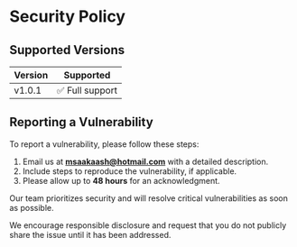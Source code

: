 # Security Policy

## Supported Versions

| Version | Supported       |
|---------|-----------------|
| v1.0.1  | ✅ Full support |

## Reporting a Vulnerability

To report a vulnerability, please follow these steps:

1. Email us at **msaakaash@hotmail.com** with a detailed description.
2. Include steps to reproduce the vulnerability, if applicable.
3. Please allow up to **48 hours** for an acknowledgment.

Our team prioritizes security and will resolve critical vulnerabilities as soon as possible.

We encourage responsible disclosure and request that you do not publicly share the issue until it has been addressed.
